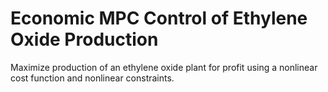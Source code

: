 # **Economic MPC Control of Ethylene Oxide Production**

Maximize production of an ethylene oxide plant for profit using a nonlinear cost function and nonlinear constraints.
